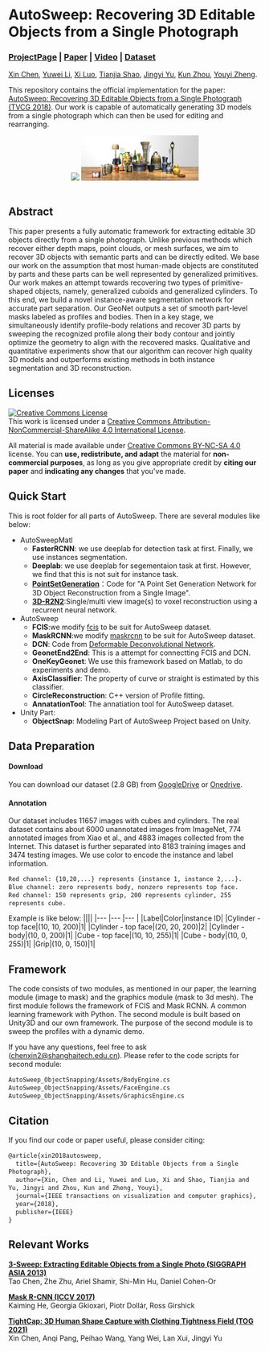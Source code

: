 # AutoSweep: Recovering 3D Editable Objects from a Single Photograph
### [ProjectPage](https://chenxin.tech/AutoSweep.html) | [Paper](https://arxiv.org/abs/2005.13312) | [Video](xxxx) |  [Dataset](https://drive.google.com/file/d/1O62Tp-2pPncuKD8oKbkP_WZJcbj-f_ik/view?usp=sharing)
[Xin Chen](https://chenxin.tech/), [Yuwei Li](http://liyuwei.cc/), [Xi Luo](http://luoxi.tech/), [Tianjia Shao](http://tianjiashao.com/), [Jingyi Yu](http://vic.shanghaitech.edu.cn/vrvc/en/people/jingyi-yu/), [Kun Zhou](http://kunzhou.net/), [Youyi Zheng](http://youyizheng.net/).</br>


This repository contains the official implementation for the paper: [AutoSweep: Recovering 3D Editable Objects from a Single Photograph (TVCG 2018)](https://arxiv.org/abs/2005.13312). Our work
is capable of automatically generating 3D models from a single photograph which can then be used for editing and rearranging.<br>
<center class="half">
    <img src="./image/video.gif" width="150"/>    <img src="./image/AutoSweep_tesar.jpg" width="234"/>
</center>
<br>

## Abstract
This paper presents a fully automatic framework for extracting editable 3D objects directly from a single photograph. Unlike previous methods which recover either depth maps, point clouds, or mesh surfaces, we aim to recover 3D objects with semantic parts and can be directly edited. We base our work on the assumption that most human-made objects are constituted by parts and these parts can be well represented by generalized primitives. Our work makes an attempt towards recovering two types of primitive-shaped objects, namely, generalized cuboids and generalized cylinders. To this end, we build a novel instance-aware segmentation network for accurate part separation. Our GeoNet outputs a set of smooth part-level masks labeled as profiles and bodies. Then in a key stage, we simultaneously identify profile-body relations and recover 3D parts by sweeping the recognized profile along their body contour and jointly optimize the geometry to align with the recovered masks. Qualitative and quantitative experiments show that our algorithm can recover high quality 3D models and outperforms existing methods in both instance segmentation and 3D reconstruction.

## Licenses
<a rel="license" href="http://creativecommons.org/licenses/by-nc-sa/4.0/"><img alt="Creative Commons License" style="border-width:0" src="https://i.creativecommons.org/l/by-nc-sa/4.0/80x15.png" /></a><br />This work is licensed under a <a rel="license" href="http://creativecommons.org/licenses/by-nc-sa/4.0/">Creative Commons Attribution-NonCommercial-ShareAlike 4.0 International License</a>.

All material is made available under [Creative Commons BY-NC-SA 4.0](https://creativecommons.org/licenses/by-nc-sa/4.0/legalcode) license. You can **use, redistribute, and adapt** the material for **non-commercial purposes**, as long as you give appropriate credit by **citing our paper** and **indicating any changes** that you've made.

## Quick Start
This is root folder for all parts of AutoSweep. There are several modules like below:

- AutoSweepMatl
	- **FasterRCNN**: we use deeplab for detection task at first. Finally, we use instances segmentation.  
	- **Deeplab**: we use deeplab for segementaion task at first. However, we find that this is not suit for instance task.
	- **[PointSetGeneration](https://github.com/fanhqme/PointSetGeneration)**：Code for "A Point Set Generation Network for 3D Object Reconstruction from a Single Image".
	- **[3D-R2N2](https://github.com/chrischoy/3D-R2N2)**:Single/multi view image(s) to voxel reconstruction using a recurrent neural network.
- AutoSweep
	- **FCIS**:we modify [fcis](https://github.com/msracver/FCIS) to be suit for AutoSweep dataset.
	- **MaskRCNN**:we modify [maskrcnn](https://github.com/TuSimple/mx-maskrcnn) to be suit for AutoSweep dataset.
	- **DCN**: Code from [Deformable Deconvolutional Network](https://github.com/msracver/Deformable-ConvNets).
	- **GeonetEnd2End**: This is a attempt for connectting FCIS and DCN.
	- **OneKeyGeonet**: We use this framework based on Matlab, to do experiments and demo.   
	- **AxisClassifier**: The property of curve or straight is estimated by this classifier.
	- **CircleReconstruction**: C++ version of Profile fitting.
	- **AnnatationTool**: The annatiation tool for AutoSweep dataset.
- Unity Part:
	- **ObjectSnap**: Modeling Part of AutoSweep Project based on Unity.

## Data Preparation
#### Download
You can download our dataset (2.8 GB) from [GoogleDrive](https://drive.google.com/file/d/1O62Tp-2pPncuKD8oKbkP_WZJcbj-f_ik/view?usp=sharing) or [Onedrive](https://1drv.ms/u/s!AsWCggO4PIEBnJ03gUFbEytQErI8Nw?e=f9Iwkl).

#### Annotation
Our dataset includes 11657 images with cubes and cylinders. The real dataset contains about 6000 unannotated images from ImageNet, 774 annotated images from Xiao et al., and 4883 images collected from the Internet. This dataset is further separated into 8183 training images and 3474 testing images. We use color to encode the instance and label information.
```
Red channel: {10,20,...} represents {instance 1, instance 2,...}.
Blue channel: zero represents body, nonzero represents top face.
Red channel: 150 represents grip, 200 represents cylinder, 255 represents cube.
```
Example is like below:
||||
|--- |--- |--- |
|Label|Color|instance ID|
|Cylinder - top face|(10, 10, 200)|1|
|Cylinder - top face|(20, 20, 200)|2|
|Cylinder - body|(10, 0, 200)|1|
|Cube - top face|(10, 10, 255)|1|
|Cube - body|(10, 0, 255)|1|
|Grip|(10, 0, 150)|1|

## Framework
The code consists of two modules, as mentioned in our paper, the learning module (image to mask) and the graphics module (mask to 3d mesh). The first module follows the framework of FCIS and Mask RCNN. A common learning framework with Python. The second module is built based on Unity3D and our own framework. The purpose of the second module is to sweep the profiles with a dynamic demo.

If you have any questions, feel free to ask (chenxin2@shanghaitech.edu.cn). Please refer to the code scripts for second module: 
```
AutoSweep_ObjectSnapping/Assets/BodyEngine.cs
AutoSweep_ObjectSnapping/Assets/FaceEngine.cs
AutoSweep_ObjectSnapping/Assets/GraphicsEngine.cs
```

## Citation
If you find our code or paper useful, please consider citing:
```
@article{xin2018autosweep,
  title={AutoSweep: Recovering 3D Editable Objects from a Single Photograph},
  author={Xin, Chen and Li, Yuwei and Luo, Xi and Shao, Tianjia and Yu, Jingyi and Zhou, Kun and Zheng, Youyi},
  journal={IEEE transactions on visualization and computer graphics},
  year={2018},
  publisher={IEEE}
}
```

## Relevant Works
[**3-Sweep: Extracting Editable Objects from a Single Photo (SIGGRAPH ASIA 2013)**](https://cg.cs.tsinghua.edu.cn/3sweep/)<br>
Tao Chen, Zhe Zhu, Ariel Shamir, Shi-Min Hu, Daniel Cohen-Or

[**Mask R-CNN (ICCV 2017)**](https://arxiv.org/abs/1703.06870)<br>
Kaiming He, Georgia Gkioxari, Piotr Dollár, Ross Girshick

[**TightCap: 3D Human Shape Capture with Clothing Tightness Field (TOG 2021)**](https://arxiv.org/abs/1904.02601)<br>
Xin Chen, Anqi Pang, Peihao Wang, Yang Wei, Lan Xui, Jingyi Yu